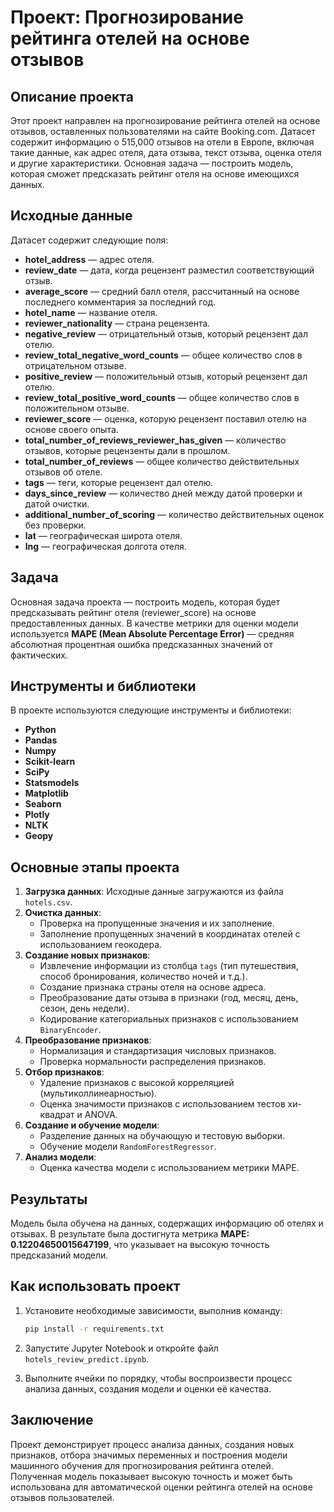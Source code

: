 # Проект: Прогнозирование рейтинга отелей на основе отзывов

## Описание проекта

Этот проект направлен на прогнозирование рейтинга отелей на основе отзывов, оставленных пользователями на сайте Booking.com. Датасет содержит информацию о 515,000 отзывов на отели в Европе, включая такие данные, как адрес отеля, дата отзыва, текст отзыва, оценка отеля и другие характеристики. Основная задача — построить модель, которая сможет предсказать рейтинг отеля на основе имеющихся данных.

## Исходные данные

Датасет содержит следующие поля:

- **hotel_address** — адрес отеля.
- **review_date** — дата, когда рецензент разместил соответствующий отзыв.
- **average_score** — средний балл отеля, рассчитанный на основе последнего комментария за последний год.
- **hotel_name** — название отеля.
- **reviewer_nationality** — страна рецензента.
- **negative_review** — отрицательный отзыв, который рецензент дал отелю.
- **review_total_negative_word_counts** — общее количество слов в отрицательном отзыве.
- **positive_review** — положительный отзыв, который рецензент дал отелю.
- **review_total_positive_word_counts** — общее количество слов в положительном отзыве.
- **reviewer_score** — оценка, которую рецензент поставил отелю на основе своего опыта.
- **total_number_of_reviews_reviewer_has_given** — количество отзывов, которые рецензенты дали в прошлом.
- **total_number_of_reviews** — общее количество действительных отзывов об отеле.
- **tags** — теги, которые рецензент дал отелю.
- **days_since_review** — количество дней между датой проверки и датой очистки.
- **additional_number_of_scoring** — количество действительных оценок без проверки.
- **lat** — географическая широта отеля.
- **lng** — географическая долгота отеля.

## Задача

Основная задача проекта — построить модель, которая будет предсказывать рейтинг отеля (reviewer_score) на основе предоставленных данных. В качестве метрики для оценки модели используется **MAPE (Mean Absolute Percentage Error)** — средняя абсолютная процентная ошибка предсказанных значений от фактических.

## Инструменты и библиотеки

В проекте используются следующие инструменты и библиотеки:

- **Python**
- **Pandas**
- **Numpy**
- **Scikit-learn**
- **SciPy**
- **Statsmodels**
- **Matplotlib**
- **Seaborn**
- **Plotly**
- **NLTK**
- **Geopy**

## Основные этапы проекта

1. **Загрузка данных**: Исходные данные загружаются из файла `hotels.csv`.
2. **Очистка данных**:
   - Проверка на пропущенные значения и их заполнение.
   - Заполнение пропущенных значений в координатах отелей с использованием геокодера.
3. **Создание новых признаков**:
   - Извлечение информации из столбца `tags` (тип путешествия, способ бронирования, количество ночей и т.д.).
   - Создание признака страны отеля на основе адреса.
   - Преобразование даты отзыва в признаки (год, месяц, день, сезон, день недели).
   - Кодирование категориальных признаков с использованием `BinaryEncoder`.
4. **Преобразование признаков**:
   - Нормализация и стандартизация числовых признаков.
   - Проверка нормальности распределения признаков.
5. **Отбор признаков**:
   - Удаление признаков с высокой корреляцией (мультиколлинеарностью).
   - Оценка значимости признаков с использованием тестов хи-квадрат и ANOVA.
6. **Создание и обучение модели**:
   - Разделение данных на обучающую и тестовую выборки.
   - Обучение модели `RandomForestRegressor`.
7. **Анализ модели**:
   - Оценка качества модели с использованием метрики MAPE.

## Результаты

Модель была обучена на данных, содержащих информацию об отелях и отзывах. В результате была достигнута метрика **MAPE: 0.12204650015647199**, что указывает на высокую точность предсказаний модели.

## Как использовать проект

1. Установите необходимые зависимости, выполнив команду:
   ```bash
   pip install -r requirements.txt
   ```

2. Запустите Jupyter Notebook и откройте файл `hotels_review_predict.ipynb`.

3. Выполните ячейки по порядку, чтобы воспроизвести процесс анализа данных, создания модели и оценки её качества.

## Заключение

Проект демонстрирует процесс анализа данных, создания новых признаков, отбора значимых переменных и построения модели машинного обучения для прогнозирования рейтинга отелей. Полученная модель показывает высокую точность и может быть использована для автоматической оценки рейтинга отелей на основе отзывов пользователей.
